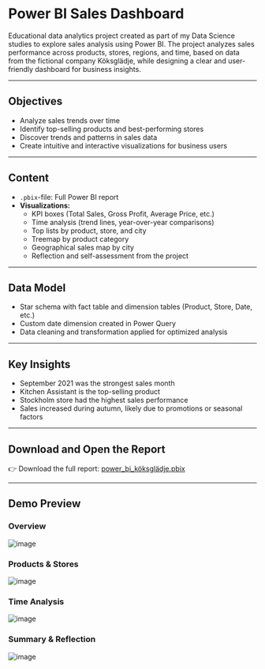 # Power BI Sales Dashboard

Educational data analytics project created as part of my Data Science studies to explore sales analysis using Power BI. The project analyzes sales performance across products, stores, regions, and time, based on data from the fictional company Köksglädje, while designing a clear and user-friendly dashboard for business insights.

---

## Objectives
- Analyze sales trends over time
- Identify top-selling products and best-performing stores
- Discover trends and patterns in sales data
- Create intuitive and interactive visualizations for business users
  
---

## Content
- `.pbix`-file: Full Power BI report
- **Visualizations:**
  - KPI boxes (Total Sales, Gross Profit, Average Price, etc.)
  - Time analysis (trend lines, year-over-year comparisons)
  - Top lists by product, store, and city
  - Treemap by product category
  - Geographical sales map by city
  - Reflection and self-assessment from the project

---

## Data Model
- Star schema with fact table and dimension tables (Product, Store, Date, etc.)
- Custom date dimension created in Power Query
- Data cleaning and transformation applied for optimized analysis

---

## Key Insights
- September 2021 was the strongest sales month
- Kitchen Assistant is the top-selling product
- Stockholm store had the highest sales performance
- Sales increased during autumn, likely due to promotions or seasonal factors

---

## Download and Open the Report

👉 Download the full report: [power_bi_köksglädje.pbix](./power_bi_köksglädje.pbix)

---

## Demo Preview  


### Overview
![image](https://github.com/user-attachments/assets/c34a7413-4084-42a6-93fa-df9ba22caff9)

### Products & Stores
![image](https://github.com/user-attachments/assets/a1a914d4-a0f1-47e6-90be-a4e55c828836)

### Time Analysis
![image](https://github.com/user-attachments/assets/1e08f748-ca7e-4fa9-9054-f49d8f38f8c8)

### Summary & Reflection
![image](https://github.com/user-attachments/assets/c8e2461e-fa95-475c-bf5e-f0564cc8ee6b)
